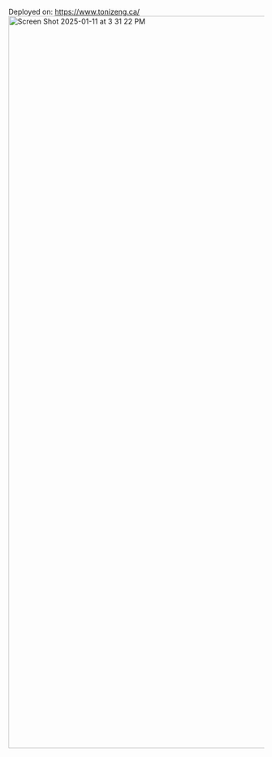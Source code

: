 Deployed on: https://www.tonizeng.ca/
<img width="1441" alt="Screen Shot 2025-01-11 at 3 31 22 PM" src="https://github.com/user-attachments/assets/34de4884-8ea0-4c01-8db4-00460dd632f4" />
